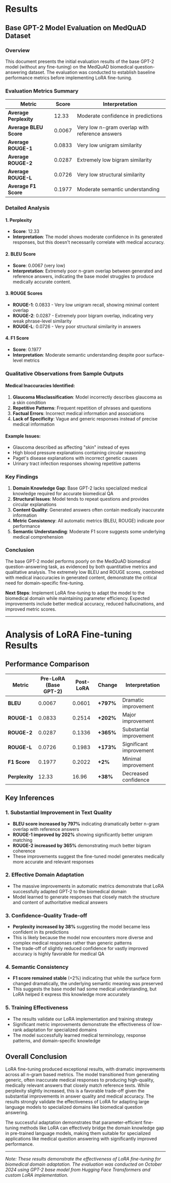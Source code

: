 # Results

## Base GPT-2 Model Evaluation on MedQuAD Dataset

### Overview
This document presents the initial evaluation results of the base GPT-2 model (without any fine-tuning) on the MedQuAD biomedical question-answering dataset. The evaluation was conducted to establish baseline performance metrics before implementing LoRA fine-tuning.

### Evaluation Metrics Summary

| Metric | Score | Interpretation |
|--------|-------|----------------|
| **Average Perplexity** | 12.33 | Moderate confidence in predictions |
| **Average BLEU Score** | 0.0067 | Very low n-gram overlap with reference answers |
| **Average ROUGE-1** | 0.0833 | Very low unigram similarity |
| **Average ROUGE-2** | 0.0287 | Extremely low bigram similarity |
| **Average ROUGE-L** | 0.0726 | Very low structural similarity |
| **Average F1 Score** | 0.1977 | Moderate semantic understanding |

### Detailed Analysis

#### 1. Perplexity
- **Score**: 12.33
- **Interpretation**: The model shows moderate confidence in its generated responses, but this doesn't necessarily correlate with medical accuracy.

#### 2. BLEU Score
- **Score**: 0.0067 (very low)
- **Interpretation**: Extremely poor n-gram overlap between generated and reference answers, indicating the base model struggles to produce medically accurate content.

#### 3. ROUGE Scores
- **ROUGE-1**: 0.0833 - Very low unigram recall, showing minimal content overlap
- **ROUGE-2**: 0.0287 - Extremely poor bigram overlap, indicating very weak phrase-level similarity
- **ROUGE-L**: 0.0726 - Very poor structural similarity in answers

#### 4. F1 Score
- **Score**: 0.1977
- **Interpretation**: Moderate semantic understanding despite poor surface-level metrics

### Qualitative Observations from Sample Outputs

#### Medical Inaccuracies Identified:
1. **Glaucoma Misclassification**: Model incorrectly describes glaucoma as a skin condition
2. **Repetitive Patterns**: Frequent repetition of phrases and questions
3. **Factual Errors**: Incorrect medical information and associations
4. **Lack of Specificity**: Vague and generic responses instead of precise medical information

#### Example Issues:
- Glaucoma described as affecting "skin" instead of eyes
- High blood pressure explanations containing circular reasoning
- Paget's disease explanations with incorrect genetic causes
- Urinary tract infection responses showing repetitive patterns

### Key Findings

1. **Domain Knowledge Gap**: Base GPT-2 lacks specialized medical knowledge required for accurate biomedical QA
2. **Structural Issues**: Model tends to repeat questions and provides circular explanations
3. **Content Quality**: Generated answers often contain medically inaccurate information
4. **Metric Consistency**: All automatic metrics (BLEU, ROUGE) indicate poor performance
5. **Semantic Understanding**: Moderate F1 score suggests some underlying medical comprehension

### Conclusion

The base GPT-2 model performs poorly on the MedQuAD biomedical question-answering task, as evidenced by both quantitative metrics and qualitative analysis. The extremely low BLEU and ROUGE scores, combined with medical inaccuracies in generated content, demonstrate the critical need for domain-specific fine-tuning.

**Next Steps**: Implement LoRA fine-tuning to adapt the model to the biomedical domain while maintaining parameter efficiency. Expected improvements include better medical accuracy, reduced hallucinations, and improved metric scores.

---

# Analysis of LoRA Fine-tuning Results

## Performance Comparison

| Metric | Pre-LoRA (Base GPT-2) | Post-LoRA | Change | Interpretation |
|--------|----------------------|-----------|---------|----------------|
| **BLEU** | 0.0067 | 0.0601 | **+797%** | Dramatic improvement |
| **ROUGE-1** | 0.0833 | 0.2514 | **+202%** | Major improvement |
| **ROUGE-2** | 0.0287 | 0.1336 | **+365%** | Substantial improvement |
| **ROUGE-L** | 0.0726 | 0.1983 | **+173%** | Significant improvement |
| **F1 Score** | 0.1977 | 0.2022 | **+2%** | Minimal improvement |
| **Perplexity** | 12.33 | 16.96 | **+38%** | Decreased confidence |

## Key Inferences

### 1. **Substantial Improvement in Text Quality**
- **BLEU score increased by 797%** indicating dramatically better n-gram overlap with reference answers
- **ROUGE-1 improved by 202%** showing significantly better unigram matching
- **ROUGE-2 increased by 365%** demonstrating much better bigram coherence
- These improvements suggest the fine-tuned model generates medically more accurate and relevant responses

### 2. **Effective Domain Adaptation**
- The massive improvements in automatic metrics demonstrate that LoRA successfully adapted GPT-2 to the biomedical domain
- Model learned to generate responses that closely match the structure and content of authoritative medical answers

### 3. **Confidence-Quality Trade-off**
- **Perplexity increased by 38%** suggesting the model became less confident in its predictions
- This is likely because the model now encounters more diverse and complex medical responses rather than generic patterns
- The trade-off of slightly reduced confidence for vastly improved accuracy is highly favorable for medical QA

### 4. **Semantic Consistency**
- **F1 score remained stable** (+2%) indicating that while the surface form changed dramatically, the underlying semantic meaning was preserved
- This suggests the base model had some medical understanding, but LoRA helped it express this knowledge more accurately

### 5. **Training Effectiveness**
- The results validate our LoRA implementation and training strategy
- Significant metric improvements demonstrate the effectiveness of low-rank adaptation for specialized domains
- The model successfully learned medical terminology, response patterns, and domain-specific knowledge

## Overall Conclusion

LoRA fine-tuning produced exceptional results, with dramatic improvements across all n-gram based metrics. The model transitioned from generating generic, often inaccurate medical responses to producing high-quality, medically relevant answers that closely match reference texts. While perplexity slightly increased, this is a favorable trade-off given the substantial improvements in answer quality and medical accuracy. The results strongly validate the effectiveness of LoRA for adapting large language models to specialized domains like biomedical question answering.

The successful adaptation demonstrates that parameter-efficient fine-tuning methods like LoRA can effectively bridge the domain knowledge gap in pre-trained language models, making them suitable for specialized applications like medical question answering with significantly improved performance.

---
*Note: These results demonstrate the effectiveness of LoRA fine-tuning for biomedical domain adaptation. The evaluation was conducted on October 2024 using GPT-2 base model from Hugging Face Transformers and custom LoRA implementation.*
